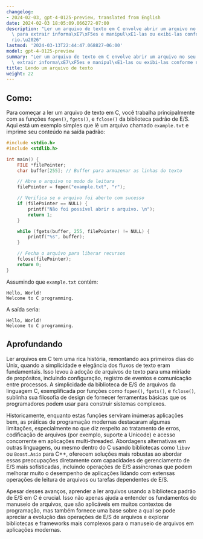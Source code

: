```yaml
---
changelog:
- 2024-02-03, gpt-4-0125-preview, translated from English
date: 2024-02-03 18:05:09.066272-07:00
description: "Ler um arquivo de texto em C envolve abrir um arquivo no seu sistema\
  \ para extrair informa\xE7\xF5es e manipul\xE1-las ou exibi-las conforme necess\xE1\
  rio.\u2026"
lastmod: '2024-03-13T22:44:47.068827-06:00'
model: gpt-4-0125-preview
summary: "Ler um arquivo de texto em C envolve abrir um arquivo no seu sistema para\
  \ extrair informa\xE7\xF5es e manipul\xE1-las ou exibi-las conforme necess\xE1rio."
title: Lendo um arquivo de texto
weight: 22
---
```


## Como:
Para começar a ler um arquivo de texto em C, você trabalha principalmente com as funções `fopen()`, `fgets()`, e `fclose()` da biblioteca padrão de E/S. Aqui está um exemplo simples que lê um arquivo chamado `example.txt` e imprime seu conteúdo na saída padrão:

```c
#include <stdio.h>
#include <stdlib.h>

int main() {
    FILE *filePointer;
    char buffer[255]; // Buffer para armazenar as linhas do texto

    // Abre o arquivo no modo de leitura
    filePointer = fopen("example.txt", "r");

    // Verifica se o arquivo foi aberto com sucesso
    if (filePointer == NULL) {
        printf("Não foi possível abrir o arquivo. \n");
        return 1;
    }

    while (fgets(buffer, 255, filePointer) != NULL) {
        printf("%s", buffer);
    }

    // Fecha o arquivo para liberar recursos
    fclose(filePointer);
    return 0;
}
```

Assumindo que `example.txt` contém:
```
Hello, World!
Welcome to C programming.
```

A saída seria:
```
Hello, World!
Welcome to C programming.
```

## Aprofundando
Ler arquivos em C tem uma rica história, remontando aos primeiros dias do Unix, quando a simplicidade e elegância dos fluxos de texto eram fundamentais. Isso levou à adoção de arquivos de texto para uma miríade de propósitos, incluindo configuração, registro de eventos e comunicação entre processos. A simplicidade da biblioteca de E/S de arquivos da linguagem C, exemplificada por funções como `fopen()`, `fgets()`, e `fclose()`, sublinha sua filosofia de design de fornecer ferramentas básicas que os programadores podem usar para construir sistemas complexos.

Historicamente, enquanto estas funções serviram inúmeras aplicações bem, as práticas de programação modernas destacaram algumas limitações, especialmente no que diz respeito ao tratamento de erros, codificação de arquivos (por exemplo, suporte a Unicode) e acesso concorrente em aplicações multi-threaded. Abordagens alternativas em outras linguagens, ou mesmo dentro do C usando bibliotecas como `libuv` ou `Boost.Asio` para C++, oferecem soluções mais robustas ao abordar essas preocupações diretamente com capacidades de gerenciamento de E/S mais sofisticadas, incluindo operações de E/S assíncronas que podem melhorar muito o desempenho de aplicações lidando com extensas operações de leitura de arquivos ou tarefas dependentes de E/S.

Apesar desses avanços, aprender a ler arquivos usando a biblioteca padrão de E/S em C é crucial. Isso não apenas ajuda a entender os fundamentos do manuseio de arquivos, que são aplicáveis em muitos contextos de programação, mas também fornece uma base sobre a qual se pode apreciar a evolução das operações de E/S de arquivos e explorar bibliotecas e frameworks mais complexos para o manuseio de arquivos em aplicações modernas.
